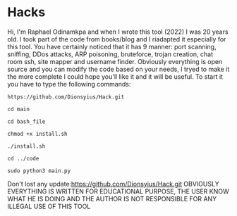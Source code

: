 # Hacks

Hi, I'm Raphael Odinamkpa and when I wrote this tool (2022) I was 20 years old. I took part of the code from books/blog and I riadapted it especially for this tool. You have certainly noticed that it has 9 manner: port scanning, sniffing, DDos attacks, ARP poisoning, bruteforce, trojan creation, chat room ssh, site mapper and username finder. Obviously everything is open source and you can modify the code based on your needs, I tryed to make it the more complete I could hope you'll like it and it will be useful.
To start it you have to type the following commands:
```
https://github.com/Dionsyius/Hack.git
```
```
cd main
```
```
cd bash_file
```
```
chmod +x install.sh
```
```
./install.sh
```
```
cd ../code
```
```
sudo python3 main.py
```

Don't lost any update:https://github.com/Dionsyius/Hack.git
OBVIOUSLY EVERYTHING IS WRITTEN FOR EDUCATIONAL PURPOSE, THE USER KNOW WHAT HE IS DOING AND THE AUTHOR IS NOT RESPONSIBLE FOR ANY ILLEGAL USE OF THIS TOOL
